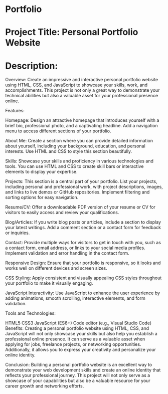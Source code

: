 # Portfolio
# Project Title: Personal Portfolio Website

# Description:

Overview:
Create an impressive and interactive personal portfolio website using HTML, CSS, and JavaScript to showcase your skills, work, and accomplishments. This project is not only a great way to demonstrate your technical abilities but also a valuable asset for your professional presence online.

Features:

Homepage: Design an attractive homepage that introduces yourself with a brief bio, professional photo, and a captivating headline. Add a navigation menu to access different sections of your portfolio.

About Me: Create a section where you can provide detailed information about yourself, including your background, education, and personal interests. Use HTML and CSS to style this section beautifully.

Skills: Showcase your skills and proficiency in various technologies and tools. You can use HTML and CSS to create skill bars or interactive elements to display your expertise.

Projects: This section is a central part of your portfolio. List your projects, including personal and professional work, with project descriptions, images, and links to live demos or GitHub repositories. Implement filtering and sorting options for easy navigation.

Resume/CV: Offer a downloadable PDF version of your resume or CV for visitors to easily access and review your qualifications.

Blog/Articles: If you write blog posts or articles, include a section to display your latest writings. Add a comment section or a contact form for feedback or inquiries.

Contact: Provide multiple ways for visitors to get in touch with you, such as a contact form, email address, or links to your social media profiles. Implement validation and error handling in the contact form.

Responsive Design: Ensure that your portfolio is responsive, so it looks and works well on different devices and screen sizes.

CSS Styling: Apply consistent and visually appealing CSS styles throughout your portfolio to make it visually engaging.

JavaScript Interactivity: Use JavaScript to enhance the user experience by adding animations, smooth scrolling, interactive elements, and form validation.

Tools and Technologies:

HTML5
CSS3
JavaScript (ES6+)
Code editor (e.g., Visual Studio Code)
Benefits:
Creating a personal portfolio website using HTML, CSS, and JavaScript will not only showcase your skills but also help you establish a professional online presence. It can serve as a valuable asset when applying for jobs, freelance projects, or networking opportunities. Additionally, it allows you to express your creativity and personalize your online identity.

Conclusion:
Building a personal portfolio website is an excellent way to demonstrate your web development skills and create an online identity that reflects your professional journey. This project will not only serve as a showcase of your capabilities but also be a valuable resource for your career growth and networking efforts.
